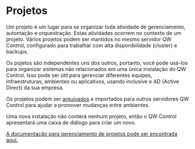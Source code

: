 # Projetos

Um projeto é um lugar para se organizar toda atividade de gerenciamento, automação e orquestração. Estas atividades ocorrem no contexto de um projeto. Vários projetos podem ser mantidos no mesmo servidor QW Control, configurado para trabalhar com alta disponibilidade (cluster) e backups.

Os pojetos são independentes uns dos outros, portanto, você pode usá-los para organizar sistemas não relacionados em uma única instalação do QW Control. Isso pode ser útil para gerenciar diferentes equipes, infraestruturas, ambientes ou aplicativos, usando inclusive o AD (Active Direct) da sua empresa.

Os projetos podem ser [arquivados](/administration/projects/project-archive.md) e importados para outros servidores QW Control para ajudar a promover mudanças entre ambientes.

Uma nova instalação não conterá nenhum projeto, então o QW Control apresentará uma caixa de diálogo para criar um novo.

[A documentação para gerenciamento de projetos pode ser encontrada aqui.](/administration/projects/)
